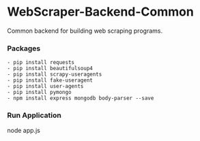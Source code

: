 # WebScraper-Backend-Common
Common backend for building web scraping programs.

### Packages
    - pip install requests
    - pip install beautifulsoup4
    - pip install scrapy-useragents
    - pip install fake-useragent
    - pip install user-agents
    - pip install pymongo
    - npm install express mongodb body-parser --save


### Run Application
node app.js